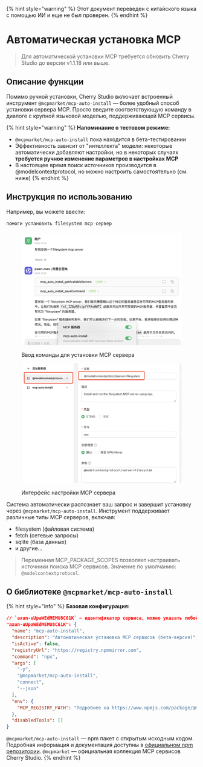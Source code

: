 
{% hint style="warning" %}
Этот документ переведен с китайского языка с помощью ИИ и еще не был проверен.
{% endhint %}

# Автоматическая установка MCP

> Для автоматической установки MCP требуется обновить Cherry Studio до версии v1.1.18 или выше.

## Описание функции

Помимо ручной установки, Cherry Studio включает встроенный инструмент `@mcpmarket/mcp-auto-install` — более удобный способ установки сервера MCP. Просто введите соответствующую команду в диалоге с крупной языковой моделью, поддерживающей MCP сервисы.

{% hint style="warning" %}
**Напоминание о тестовом режиме:**

* `@mcpmarket/mcp-auto-install` пока находится в бета-тестировании
* Эффективность зависит от "интеллекта" модели: некоторые автоматически добавляют настройки, но в некоторых случаях **требуется ручное изменение параметров в настройках MCP**
* В настоящее время поиск источников производится в @modelcontextprotocol, но можно настроить самостоятельно (см. ниже)
{% endhint %}

## Инструкция по использованию

Например, вы можете ввести:

```
помоги установить filesystem mcp сервер
```

<figure><img src="../../.gitbook/assets/mcp-auto-install_shot1.png" alt=""><figcaption><p>Ввод команды для установки MCP сервера</p></figcaption></figure>

<figure><img src="../../.gitbook/assets/mcp-auto-install_shot2.png" alt=""><figcaption><p>Интерфейс настройки MCP сервера</p></figcaption></figure>

Система автоматически распознает ваш запрос и завершит установку через `@mcpmarket/mcp-auto-install`. Инструмент поддерживает различные типы MCP серверов, включая:

* filesystem (файловая система)
* fetch (сетевые запросы)
* sqlite (база данных)
* и другие...

> Переменная MCP_PACKAGE_SCOPES позволяет настраивать источники поиска MCP сервисов. Значение по умолчанию: `@modelcontextprotocol`.

## О библиотеке `@mcpmarket/mcp-auto-install`

{% hint style="info" %}
**Базовая конфигурация:**
```json
// `axun-uUpaWEdMEMU8C61K` — идентификатор сервиса, можно указать любой
"axun-uUpaWEdMEMU8C61K": {
  "name": "mcp-auto-install",
  "description": "Автоматическая установка MCP сервисов (бета-версия)",
  "isActive": false,
  "registryUrl": "https://registry.npmmirror.com",
  "command": "npx",
  "args": [
    "-y",
    "@mcpmarket/mcp-auto-install",
    "connect",
    "--json"
  ],
  "env": {
    "MCP_REGISTRY_PATH": "Подробнее на https://www.npmjs.com/package/@mcpmarket/mcp-auto-install"
  },
  "disabledTools": []
}
```

`@mcpmarket/mcp-auto-install` — npm пакет с открытым исходным кодом. Подробная информация и документация доступны в [официальном npm репозитории](https://www.npmjs.com/package/@mcpmarket/mcp-auto-install). `@mcpmarket` — официальная коллекция MCP сервисов Cherry Studio.
{% endhint %}